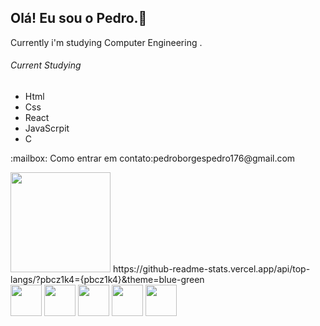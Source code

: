 ## Olá! Eu sou o Pedro.👋

Currently i'm studying Computer Engineering .
###### Current Studying
- Html
- Css
- React
- JavaScrpit
- C
<div>
  <p>
    :mailbox: Como entrar em contato:pedroborgespedro176@gmail.com
   
  </p>
</div>   

<div>
<img height="160em" src="https://github-readme-stats.vercel.app/api?username=pbcz1k4&show_icons=true&theme=dark&include_all_commits=true&count_private=true"/>
https://github-readme-stats.vercel.app/api/top-langs/?pbcz1k4={pbcz1k4}&theme=blue-green
</div>
  <div style="display: inline_block">
    <img align="middle" height="50" width="50" src="https://cdn.jsdelivr.net/gh/devicons/devicon/icons/javascript/javascript-original.svg" />
    <img align="middle" height="50" width="50" src="https://cdn.jsdelivr.net/gh/devicons/devicon/icons/react/react-original.svg" />
    <img align="middle" height="50" width="50" src="https://cdn.jsdelivr.net/gh/devicons/devicon/icons/html5/html5-original.svg" />
    <img align="middle" height="50" width="50"src="https://cdn.jsdelivr.net/gh/devicons/devicon/icons/css3/css3-original.svg" />
    <img align="middle" height="50" width="50" src="https://cdn.jsdelivr.net/gh/devicons/devicon/icons/c/c-original.svg" />
   </div>
   
  ##
